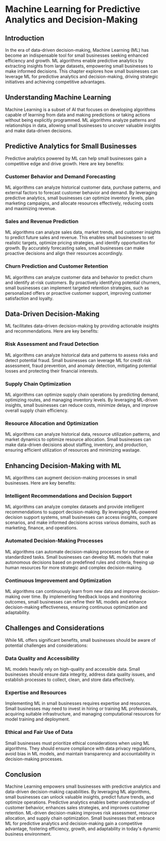 # Machine Learning for Predictive Analytics and Decision-Making

## Introduction

In the era of data-driven decision-making, Machine Learning (ML) has become an indispensable tool for small businesses seeking enhanced efficiency and growth. ML algorithms enable predictive analytics by extracting insights from large datasets, empowering small businesses to make informed decisions. This chapter explores how small businesses can leverage ML for predictive analytics and decision-making, driving strategic initiatives and achieving competitive advantages.

## Understanding Machine Learning

Machine Learning is a subset of AI that focuses on developing algorithms capable of learning from data and making predictions or taking actions without being explicitly programmed. ML algorithms analyze patterns and relationships in data, allowing small businesses to uncover valuable insights and make data-driven decisions.

## Predictive Analytics for Small Businesses

Predictive analytics powered by ML can help small businesses gain a competitive edge and drive growth. Here are key benefits:

### Customer Behavior and Demand Forecasting

ML algorithms can analyze historical customer data, purchase patterns, and external factors to forecast customer behavior and demand. By leveraging predictive analytics, small businesses can optimize inventory levels, plan marketing campaigns, and allocate resources effectively, reducing costs and maximizing revenue.

### Sales and Revenue Prediction

ML algorithms can analyze sales data, market trends, and customer insights to predict future sales and revenue. This enables small businesses to set realistic targets, optimize pricing strategies, and identify opportunities for growth. By accurately forecasting sales, small businesses can make proactive decisions and align their resources accordingly.

### Churn Prediction and Customer Retention

ML algorithms can analyze customer data and behavior to predict churn and identify at-risk customers. By proactively identifying potential churners, small businesses can implement targeted retention strategies, such as personalized offers or proactive customer support, improving customer satisfaction and loyalty.

## Data-Driven Decision-Making

ML facilitates data-driven decision-making by providing actionable insights and recommendations. Here are key benefits:

### Risk Assessment and Fraud Detection

ML algorithms can analyze historical data and patterns to assess risks and detect potential fraud. Small businesses can leverage ML for credit risk assessment, fraud prevention, and anomaly detection, mitigating potential losses and protecting their financial interests.

### Supply Chain Optimization

ML algorithms can optimize supply chain operations by predicting demand, optimizing routes, and managing inventory levels. By leveraging ML-driven insights, small businesses can reduce costs, minimize delays, and improve overall supply chain efficiency.

### Resource Allocation and Optimization

ML algorithms can analyze historical data, resource utilization patterns, and market dynamics to optimize resource allocation. Small businesses can make data-driven decisions about staffing, inventory, and production, ensuring efficient utilization of resources and minimizing wastage.

## Enhancing Decision-Making with ML

ML algorithms can augment decision-making processes in small businesses. Here are key benefits:

### Intelligent Recommendations and Decision Support

ML algorithms can analyze complex datasets and provide intelligent recommendations to support decision-making. By leveraging ML-powered decision support systems, small businesses can access insights, compare scenarios, and make informed decisions across various domains, such as marketing, finance, and operations.

### Automated Decision-Making Processes

ML algorithms can automate decision-making processes for routine or standardized tasks. Small businesses can develop ML models that make autonomous decisions based on predefined rules and criteria, freeing up human resources for more strategic and complex decision-making.

### Continuous Improvement and Optimization

ML algorithms can continuously learn from new data and improve decision-making over time. By implementing feedback loops and monitoring outcomes, small businesses can refine their ML models and enhance decision-making effectiveness, ensuring continuous optimization and adaptability.

## Challenges and Considerations

While ML offers significant benefits, small businesses should be aware of potential challenges and considerations:

### Data Quality and Accessibility

ML models heavily rely on high-quality and accessible data. Small businesses should ensure data integrity, address data quality issues, and establish processes to collect, clean, and store data effectively.

### Expertise and Resources

Implementing ML in small businesses requires expertise and resources. Small businesses may need to invest in hiring or training ML professionals, acquiring suitable infrastructure, and managing computational resources for model training and deployment.

### Ethical and Fair Use of Data

Small businesses must prioritize ethical considerations when using ML algorithms. They should ensure compliance with data privacy regulations, avoid bias in ML models, and maintain transparency and accountability in decision-making processes.

## Conclusion

Machine Learning empowers small businesses with predictive analytics and data-driven decision-making capabilities. By leveraging ML algorithms, small businesses can unlock valuable insights, predict future trends, and optimize operations. Predictive analytics enables better understanding of customer behavior, enhances sales strategies, and improves customer retention. ML-driven decision-making improves risk assessment, resource allocation, and supply chain optimization. Small businesses that embrace ML for predictive analytics and decision-making gain a competitive advantage, fostering efficiency, growth, and adaptability in today's dynamic business environment.
